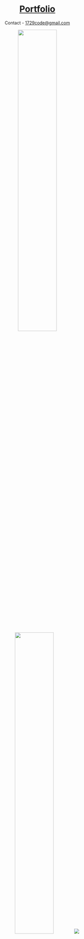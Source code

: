 <h1 align="center">
  <a href="https://shivanshu-semwal.github.io">Portfolio</a>
</h1>

<p align="center">
  Contact - <a href="mailto:1729code@gmail.com">1729code@gmail.com</a>
</p>

<p align="center">
  <img height="50%" width="auto" src ="https://github-readme-stats.vercel.app/api?username=totoro-ghost&show_icons=true&count_private=true&theme=darcula&hide_border=true&hide=issues,contribs&bg_color=00000000">
  <img height="50%" width="auto" src ="https://github-readme-stats.vercel.app/api/top-langs/?username=totoro-ghost&layout=compact&hide_border=true&theme=darcula&bg_color=00000000&langs_count=6&hide=jupyter%20notebook,tex,css,php">
  <img src ="https://github-readme-streak-stats.herokuapp.com?user=totor-ghost&theme=darcula&hide_border=true&background=FFFFFF00">
  <br>
</p>
